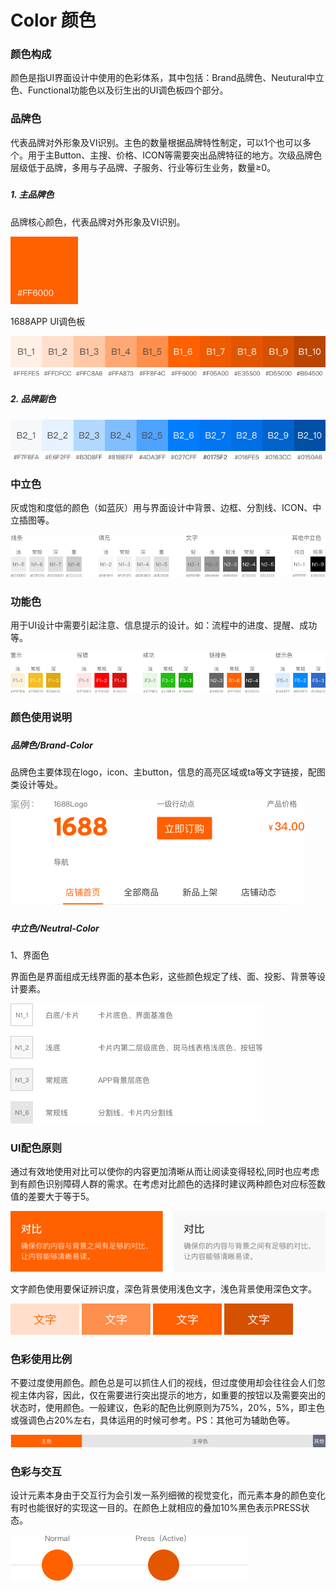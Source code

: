 # **Color 颜色**

### 

### 颜色构成

颜色是指UI界面设计中使用的色彩体系，其中包括：Brand品牌色、Neutural中立色、Functional功能色以及衍生出的UI调色板四个部分。

### 

### 品牌色

代表品牌对外形象及VI识别。主色的数量根据品牌特性制定，可以1个也可以多个。用于主Button、主搜、价格、ICON等需要突出品牌特征的地方。次级品牌色层级低于品牌，多用与子品牌、子服务、行业等衍生业务，数量≥0。

##### 

##### 1. 主品牌色

品牌核心颜色，代表品牌对外形象及VI识别。

![](/assets/1.png)

1688APP UI调色板

![](/assets/2.png)

##### 

##### 2. 品牌副色

![](/assets/3.png)

### 

### 中立色

灰或饱和度低的颜色（如蓝灰）用与界面设计中背景、边框、分割线、ICON、中立插图等。

![](/assets/4.png)

### 

### 功能色

用于UI设计中需要引起注意、信息提示的设计。如：流程中的进度、提醒、成功等。

![](/assets/5.png)

### 

### 颜色使用说明

##### 

##### 品牌色/Brand-Color

品牌色主要体现在logo，icon、主button，信息的高亮区域或ta等文字链接，配图类设计等处。

![](/assets/6.png)

##### 

##### 中立色/Neutral-Color

1、界面色

界面色是界面组成无线界面的基本色彩，这些颜色规定了线、面、投影、背景等设计要素。

![](/assets/7.png)

### 

### UI配色原则

通过有效地使用对比可以使你的内容更加清晰从而让阅读变得轻松,同时也应考虑到有颜色识别障碍人群的需求。在考虑对比颜色的选择时建议两种颜色对应标签数值的差要大于等于5。

![](/assets/8.png)

文字颜色使用要保证辨识度，深色背景使用浅色文字，浅色背景使用深色文字。

![](/assets/11.png)

### 

### 色彩使用比例

不要过度使用颜色。颜色总是可以抓住人们的视线，但过度使用却会往往会人们忽视主体内容，因此，仅在需要进行突出提示的地方，如重要的按钮以及需要突出的状态时，使用颜色。一般建议，色彩的配色比例原则为75%，20%，5%，即主色或强调色占20%左右，具体运用的时候可参考。PS：其他可为辅助色等。

![](/assets/9.png)

### 

### 色彩与交互

设计元素本身由于交互行为会引发一系列细微的视觉变化，而元素本身的颜色变化有时也能很好的实现这一目的。在颜色上就相应的叠加10%黑色表示PRESS状态。

![](/assets/10.png)





